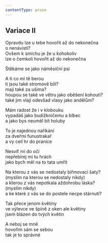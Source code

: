 ```yaml
---
contentType: prose
---
```


## Variace II

Opravdu lze u tebe hovořit až do nekonečna  
o nenávisti?  
Ovšem k smíchu je že u kohokoliv  
lze o čemkoli hovořit až do nekonečna

Štěkáme se jako náměsíční psi

A ti co mi tě berou  
ti jsou také stromově bílí?  
mají také za ušima?  
houpou se také ve větru jako oběšení kohouti?  
také jim vlají odevšad vlasy jako andělům?

Mám radost že i v klobouku  
vypadáš jako budižkničemu a blbec  
a jako bys neuměl bít holuby

To je najednou naříkání  
za dveřmi funustrakař  
a vy celí hr do pranice

Nesviť mi do očí  
nepřebírej mi tu hrách  
jako bych měl na to tata umřít

Na kterou z vás se nedostaly biřmovací šaty?  
(myslím na kterou se nedostaly nikdy)  
a kterou z vás nepotkala aždohrobu láska?  
(myslím nikdy)  
a ke které z vás se do postele necpe stárnutí?

Tak přece jenom květiny  
ve výlevce ve špíně z oken ale květiny  
jsem blázen do tvých květin

A neboj se mně  
hovořím sám se sebou  
tak je to správné
